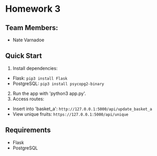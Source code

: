 # Homework 3

## Team Members:
 - Nate Varnadoe

## Quick Start
1. Install dependencies:
 - Flask: `pip3 install Flask`
 - PostgreSQL: `pip3 install psycopg2-binary`
2. Run the app with 'python3 app.py'.
3. Access routes:
- Insert into 'basket_a': `http://127.0.0.1:5000/api/update_basket_a`
- View unique fruits: `https://127.0.0.1:5000/api/unique`

## Requirements
 - Flask
 - PostgreSQL
